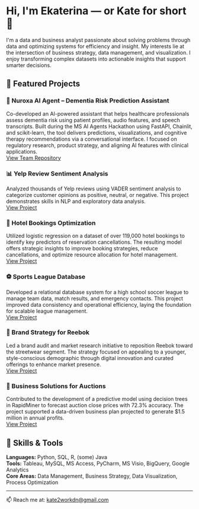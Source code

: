 # Hi, I'm Ekaterina — or Kate for short 👋

I'm a data and business analyst passionate about solving problems through data and optimizing systems for efficiency and insight. My interests lie at the intersection of business strategy, data management, and visualization. I enjoy transforming complex datasets into actionable insights that support smarter decisions.

## 🌟 Featured Projects

### 🧠 Nuroxa AI Agent – Dementia Risk Prediction Assistant  
Co-developed an AI-powered assistant that helps healthcare professionals assess dementia risk using patient profiles, audio features, and speech transcripts. Built during the MS AI Agents Hackathon using FastAPI, Chainlit, and scikit-learn, the tool delivers predictions, visualizations, and cognitive therapy recommendations via a conversational interface. I focused on regulatory research, product strategy, and aligning AI features with clinical applications.  
[View Team Repository](https://github.com/shanta3220/ai-agents-hackathon)

### 📊 Yelp Review Sentiment Analysis  
Analyzed thousands of Yelp reviews using VADER sentiment analysis to categorize customer opinions as positive, neutral, or negative. This project demonstrates skills in NLP and exploratory data analysis.  
[View Project](https://github.com/ekaterina-d0/yelp-sentiment-analysis)

### 🏨 Hotel Bookings Optimization  
Utilized logistic regression on a dataset of over 119,000 hotel bookings to identify key predictors of reservation cancellations. The resulting model offers strategic insights to improve booking strategies, reduce cancellations, and optimize resource allocation for hotel management.  
[View Project](https://github.com/ekaterina-d0/hotel-booking-model)

### ⚽ Sports League Database  
Developed a relational database system for a high school soccer league to manage team data, match results, and emergency contacts. This project improved data consistency and operational efficiency, laying the foundation for scalable league management.  
[View Project](https://github.com/ekaterina-d0/sports-league-database)

### 👟 Brand Strategy for Reebok  
Led a brand audit and market research initiative to reposition Reebok toward the streetwear segment. The strategy focused on appealing to a younger, style-conscious demographic through digital innovation and curated offerings to enhance market presence.  
[View Project](https://dunovskaia.wixsite.com/analytics/copy-2-of-project-1-hotel)

### 🧠 Business Solutions for Auctions  
Contributed to the development of a predictive model using decision trees in RapidMiner to forecast auction close prices with 72.3% accuracy. The project supported a data-driven business plan projected to generate $1.5 million in annual profits.  
[View Project]()

## 🔧 Skills & Tools  
**Languages:** Python, SQL, R, (some) Java  
**Tools:** Tableau, MySQL, MS Access, PyCharm, MS Visio, BigQuery, Google Analytics  
**Core Areas:** Data Management, Business Strategy, Data Visualization, Process Optimization

---

📫 Reach me at: [kate2workdn@gmail.com](mailto:kate2workdn@gmail.com)
